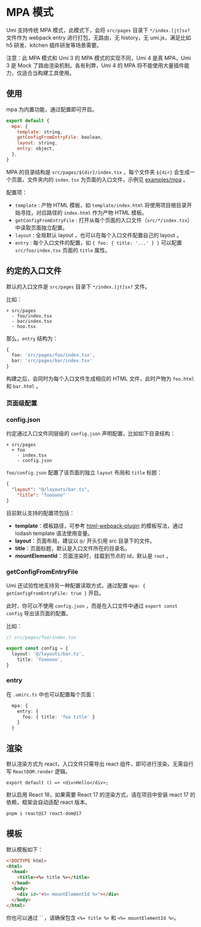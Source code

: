 # MPA 模式

Umi 支持传统 MPA 模式，此模式下，会将 `src/pages` 目录下 `*/index.[jt]sx?` 文件作为 webpack entry 进行打包，无路由，无 history，无 umi.js，满足比如 h5 研发、kitchen 插件研发等场景需要。

注意：此 MPA 模式和 Umi 3 的 MPA 模式的实现不同，Umi 4 是真 MPA，Umi 3 是 Mock 了路由渲染机制。各有利弊，Umi 4 的 MPA 将不能使用大量插件能力，仅适合当构建工具使用。

## 使用

mpa 为内置功能，通过配置即可开启。

```js
export default {
  mpa: {
    template: string,
    getConfigFromEntryFile: boolean,
    layout: string,
    entry: object,
  },
}
```

MPA 的目录结构是 `src/pages/${dir}/index.tsx` ，每个文件夹 `${dir}` 会生成一个页面，文件夹内的 `index.tsx` 为页面的入口文件，示例见 [examples/mpa](https://github.com/umijs/umi/tree/master/examples/mpa) 。

配置项：

 - `template` : 产物 HTML 模板，如 `template/index.html` 将使用项目根目录开始寻找，对应路径的 `index.html` 作为产物 HTML 模板。 
 - `getConfigFromEntryFile` : 打开从每个页面的入口文件（`src/*/index.tsx`）中读取页面独立配置。
 - `layout` : 全局默认 layout ，也可以在每个入口文件配置自己的 layout 。
 - `entry` : 每个入口文件的配置，如 `{ foo: { title: '...' } }` 可以配置 `src/foo/index.tsx` 页面的 `title` 属性。

## 约定的入口文件

默认的入口文件是 `src/pages` 目录下 `*/index.[jt]sx?` 文件。

比如：

```
+ src/pages
  - foo/index.tsx
  - bar/index.tsx
  - hoo.tsx
```

那么，`entry` 结构为：

```ts
{
  foo: 'src/pages/foo/index.tsx',
  bar: 'src/pages/bar/index.tsx'
}
```

构建之后，会同时为每个入口文件生成相应的 HTML 文件，此时产物为 `foo.html` 和 `bar.html` 。

### 页面级配置

### config.json

约定通过入口文件同层级的 `config.json` 声明配置，比如如下目录结构：

```
+ src/pages
  + foo
    - index.tsx
    - config.json
```

`foo/config.json` 配置了该页面的独立 `layout` 布局和 `title` 标题：

```json
{
  "layout": "@/layouts/bar.ts",
	"title": "foooooo"
}
```

目前默认支持的配置项包括：

* **template**：模板路径，可参考 [html-webpack-plugin](https://github.com/jantimon/html-webpack-plugin) 的模板写法，通过 lodash template 语法使用变量。
* **layout**：页面布局，建议以 `@/` 开头引用 src 目录下的文件。
* **title**：页面标题，默认是入口文件所在的目录名。
* **mountElementId**：页面渲染时，挂载到节点的 id，默认是 `root` 。

### getConfigFromEntryFile

Umi 还试验性地支持另一种配置读取方式，通过配置 `mpa: { getConfigFromEntryFile: true }` 开启。

此时，你可以不使用 `config.json` ，而是在入口文件中通过 `export const config` 导出该页面的配置。

比如：

```ts
// src/pages/foo/index.tsx

export const config = {
  layout: '@/layouts/bar.ts',
	title: 'foooooo',
}
```

### entry

在 `.umirc.ts` 中也可以配置每个页面：

```ts
  mpa: {
    entry: {
      foo: { title: 'foo title' }
    }
  }
```

## 渲染

默认渲染方式为 react，入口文件只需导出 react 组件，即可进行渲染，无需自行写 `ReactDOM.render` 逻辑。

```tsx
export default () => <div>Hello</div>;
```

默认启用 React 18，如果需要 React 17 的渲染方式，请在项目中安装 react 17 的依赖，框架会自动适配 react 版本。

```bash
pnpm i react@17 react-dom@17
```

## 模板

默认模板如下：

```html
<!DOCTYPE html>
<html>
  <head>
    <title><%= title %></title>
  </head>
  <body>
    <div id="<%= mountElementId %>"></div>
  </body>
</html>
```

你也可以通过 `` ，请确保包含 `<%= title %>` 和 `<%= mountElementId %>`。
